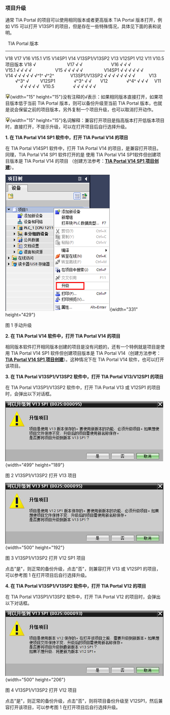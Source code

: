 ### **项目升级**

通常 TIA Portal 的项目可以使用相同版本或者更高版本 TIA Portal
版本打开，例如 V15 可以打开 V13SP1
的项目，但是存在一些特殊情况，具体见下面的表和说明。

                             TIA Portal 版本                                                                                        
  ---------- --------------- ----------------- ------- ----- -------- ----- --------------- ------ -------- ----- ----- ------- --- ---
  V18        V17             V16               V15.1   V15   V14SP1   V14   V13SP1/V13SP2   V13    V12SP1   V12   V11   V10.5       
  项目版本   V18             √                                                                                                       
             V17             √                 √                                                                                     
             V16             √                 √       √                                                                             
             V15.1           √                 √       √     √                                                                       
             V15             √                 √       √     √        √                                                              
             V14SP1          √                 √       √     √        √     √                                                        
             V14             √                 √       √     √        √     √^1^            √^2^                                     
             V13SP1/V13SP2   √                 √       √     √        √     √               √      √                                 
             V13                                                                                   √^3^     √                        
             V12SP1                                                                                √^3^     √     √                  
             V12                                                                                   √^4^     √     √     √            
             V11                                                                                   √        √     √     √       √    
             V10.5                                                                                 √        √     √     √       √   √

![](images/3.gif){width="15"
height="15"}没有注释的√表示：如果相同版本直接打开，如果项目版本低于当前
TIA Portal 版本，则可以备份升级至当前 TIA Portal
版本，也就是说会保留之前的项目版本，另外复制一个项目升级，也可以取消打开动作。

![](images/3.gif){width="15"
height="15"}名词解释：兼容打开项目是指高版本打开低版本项目时，直接打开，不提示升级，可以在打开项目后自行选择升级。

**1. 在 TIA Portal V14 SP1 软件中，打开 TIA Portal V14 的项目**

在 TIA Portal V14SP1 软件中，打开 TIA Portal V14
的项目，是兼容打开项目。同理，TIA Portal V14 SP1 软件打开的是 使用 TIA
Portal V14 SP1软件但创建项目版本是 TIA Portal V14 的项目
（创建方法参考：**[TIA Portal V14 SP1
项目创建](01-New_Project.html#V14SP1)**）。

![](images/10-1.png){width="331" height="429"}

图 1 手动升级

**2. 在 TIA Portal V14 软件中，打开 TIA Portal V14 的项目**

相同版本软件打开相同版本创建的项目是没有问题的，还有一个特例就是项目是使用
TIA Portal V14 SP1 软件但创建项目版本是 TIA Portal
V14（创建方法参考：**[TIA Portal V14 SP1
项目创建](01-NewProject.html#V14SP1)**）。这种情况下在 TIA Portal V14
软件，也可以打开该项目。

**3. 在 TIA Portal V13SP1/V13SP2 软件中，打开 TIA Portal V13/V12SP1
的项目**

在 TIA Portal V13SP1/V13SP2 软件中，打开 TIA Portal V13 或 V12SP1
的项目时，会弹出以下对话框。

![](images/10-2.png){width="499" height="189"}

图 2 V13SP1/V13SP2 打开 V13 项目

![](images/10-3.jpg){width="500" height="192"}

图 3 V13SP1/V13SP2 打开 V12 SP1 项目

点击"是"，则正常的备份升级，点击"否"，则兼容打开 V13 或 V12SP1
的项目，可以参考图 1 在打开项目后自行选择升级。

**4. 在 TIA Portal V13SP1/V13SP2 软件中，打开 TIA Portal V12 的项目**

在 TIA Portal V13SP1/V13SP2 软件中，打开 TIA Portal V12
的项目时，会弹出以下对话框。

![](images/10-4.jpg){width="500" height="206"}

图 4 V13SP1/V13SP2 打开 V12 项目

点击"是"，则正常的备份升级，点击"否"，则将项目备份升级至
V12SP1，然后兼容打开该项目，可以参考图 1 在打开项目后自行选择升级。
